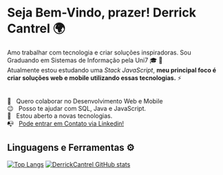 # Seja Bem-Vindo, prazer! Derrick Cantrel 🌍

Amo trabalhar com tecnologia e criar soluções inspiradoras.
Sou Graduando em Sistemas de Informação pela Uni7 :mortar_board: :rocket:
<br/> Atualmente estou estudando uma *Stack JavaScript*, **meu principal foco
é criar soluções web e mobile utilizando essas tecnologias.** :zap:

<br/> :purple_heart: &nbsp; Quero colaborar no Desenvolvimento Web e Mobile
<br/> :wink: &nbsp; Posso te ajudar com SQL, Java e JavaScript.
<br/> :dart: &nbsp; Estou aberto a novas tecnologias.
<br/> :mailbox_with_no_mail: &nbsp; [Pode entrar em Contato via Linkedin!](https://www.linkedin.com/in/derrick-cantrel-49541516b/)

## Linguagens e Ferramentas ⚙
[![Top Langs](https://github-readme-stats.vercel.app/api/top-langs/?username=derrickcantrel&layout=compact)](https://github.com/derrickcantrel/github-readme-stats)
[![DerrickCantrel GitHub stats](https://github-readme-stats.vercel.app/api?username=derrickcantrel)](https://github-readme-stats.vercel.app/api?username=derrickcantrel)
